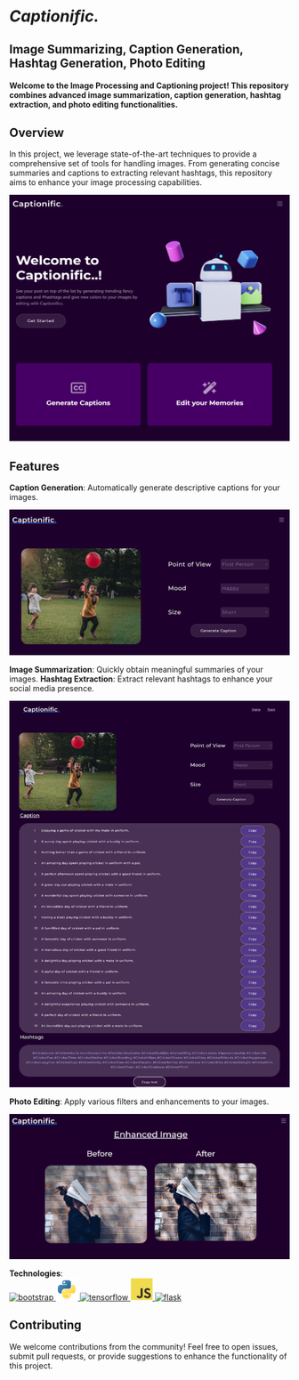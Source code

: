 # *Captionific.*
## Image Summarizing, Caption Generation, Hashtag Generation, Photo Editing


#### Welcome to the Image Processing and Captioning project! This repository combines advanced image summarization, caption generation, hashtag extraction, and photo editing functionalities.

## Overview

In this project, we leverage state-of-the-art techniques to provide a comprehensive set of tools for handling images. From generating concise summaries and captions to extracting relevant hashtags, this repository aims to enhance your image processing capabilities.

![Landing Page](img/project.png)
## Features

**Caption Generation**: Automatically generate descriptive captions for your images.

![Caption Generation](img/4.png)

**Image Summarization**: Quickly obtain meaningful summaries of your images.
**Hashtag Extraction**: Extract relevant hashtags to enhance your social media presence.

![Image Summarization](img/6.png)

**Photo Editing**: Apply various filters and enhancements to your images.

![photo editing](img/7.png)

**Technologies**:  
<a href="https://getbootstrap.com" target="_blank" rel="noreferrer"> <img src="https://logowik.com/content/uploads/images/bootstrap-new725.logowik.com.webp" alt="bootstrap" width="40" height="40"/> </a><a href="https://www.python.org" target="_blank" rel="noreferrer"> <img src="https://raw.githubusercontent.com/devicons/devicon/master/icons/python/python-original.svg" alt="python" width="40" height="40"/> </a><a href="https://www.tensorflow.org" target="_blank" rel="noreferrer"> <img src="https://www.vectorlogo.zone/logos/tensorflow/tensorflow-icon.svg" alt="tensorflow" width="40" height="40"/> </a><a href="https://developer.mozilla.org/en-US/docs/Web/JavaScript" target="_blank" rel="noreferrer"> <img src="https://raw.githubusercontent.com/devicons/devicon/master/icons/javascript/javascript-original.svg" alt="javascript" width="40" height="40"/> </a><a href="https://flask.palletsprojects.com/" target="_blank" rel="noreferrer"> <img src="https://static-00.iconduck.com/assets.00/flask-icon-399x512-v0hqbifs.png" alt="flask" width="40" height="40"/> </a>

## Contributing


We welcome contributions from the community! Feel free to open issues, submit pull requests, or provide suggestions to enhance the functionality of this project.
